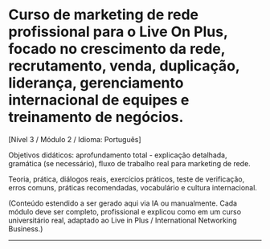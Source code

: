 # Curso de marketing de rede profissional para o Live On Plus, focado no crescimento da rede, recrutamento, venda, duplicação, liderança, gerenciamento internacional de equipes e treinamento de negócios.


[Nível 3 / Módulo 2 / Idioma: Português]

Objetivos didáticos: aprofundamento total - explicação detalhada, gramática (se necessário), fluxo de trabalho real para marketing de rede.

Teoria, prática, diálogos reais, exercícios práticos, teste de verificação, erros comuns, práticas recomendadas, vocabulário e cultura internacional.


(Conteúdo estendido a ser gerado aqui via IA ou manualmente. Cada módulo deve ser completo, profissional e explicou como em um curso universitário real, adaptado ao Live in Plus / International Networking Business.)

----